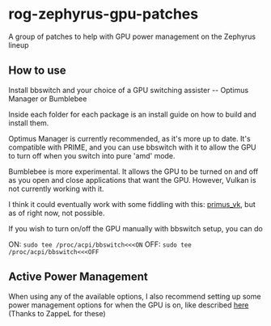# rog-zephyrus-gpu-patches
A group of patches to help with GPU power management on the Zephyrus lineup

How to use
---
Install bbswitch and your choice of a GPU switching assister -- Optimus Manager or Bumblebee

Inside each folder for each package is an install guide on how to build and install them.

Optimus Manager is currently recommended, as it's more up to date. It's compatible with PRIME, and you can use bbswitch with it
to allow the GPU to turn off when you switch into pure 'amd' mode.

Bumblebee is more experimental. It allows the GPU to be turned on and off as you open and close applications that want the GPU.
However, Vulkan is not currently working with it.

I think it could eventually work with some fiddling with this: [primus\_vk](https://github.com/felixdoerre/primus_vk), but as of right now, not possible.

If you wish to turn on/off the GPU manually with bbswitch setup, you can do 

ON:  `sudo tee /proc/acpi/bbswitch<<<ON` 
OFF: `sudo tee /proc/acpi/bbswitch<<<OFF`

Active Power Management
---
When using any of the available options, I also recommend setting up some power management options for when the GPU is on, like described [here](https://asus-linux.org/wiki/rog-zephyrus/g14-and-g15/hardware/graphics/#power-management)
(Thanks to ZappeL for these)

